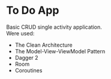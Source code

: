 # To Do App
Basic CRUD single activity application.  
Were used:
- The Clean Architecture
- The Model-View-ViewModel Pattern
- Dagger 2
- Room
- Coroutines
